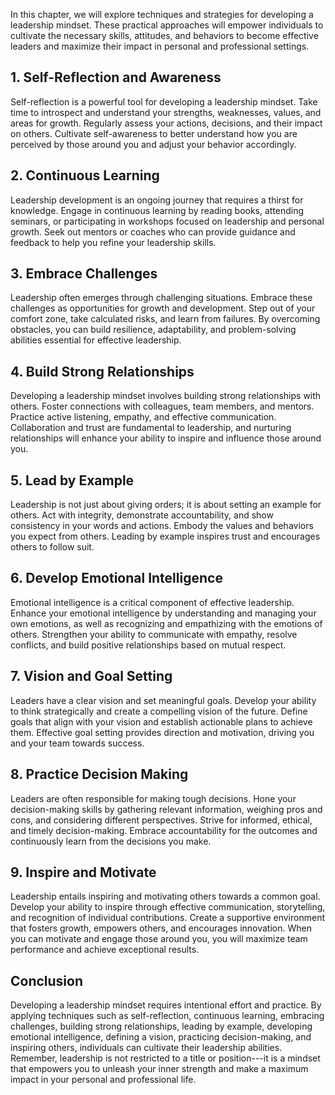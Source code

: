 
In this chapter, we will explore techniques and strategies for developing a leadership mindset. These practical approaches will empower individuals to cultivate the necessary skills, attitudes, and behaviors to become effective leaders and maximize their impact in personal and professional settings.

**1. Self-Reflection and Awareness**
------------------------------------

Self-reflection is a powerful tool for developing a leadership mindset. Take time to introspect and understand your strengths, weaknesses, values, and areas for growth. Regularly assess your actions, decisions, and their impact on others. Cultivate self-awareness to better understand how you are perceived by those around you and adjust your behavior accordingly.

**2. Continuous Learning**
--------------------------

Leadership development is an ongoing journey that requires a thirst for knowledge. Engage in continuous learning by reading books, attending seminars, or participating in workshops focused on leadership and personal growth. Seek out mentors or coaches who can provide guidance and feedback to help you refine your leadership skills.

**3. Embrace Challenges**
-------------------------

Leadership often emerges through challenging situations. Embrace these challenges as opportunities for growth and development. Step out of your comfort zone, take calculated risks, and learn from failures. By overcoming obstacles, you can build resilience, adaptability, and problem-solving abilities essential for effective leadership.

**4. Build Strong Relationships**
---------------------------------

Developing a leadership mindset involves building strong relationships with others. Foster connections with colleagues, team members, and mentors. Practice active listening, empathy, and effective communication. Collaboration and trust are fundamental to leadership, and nurturing relationships will enhance your ability to inspire and influence those around you.

**5. Lead by Example**
----------------------

Leadership is not just about giving orders; it is about setting an example for others. Act with integrity, demonstrate accountability, and show consistency in your words and actions. Embody the values and behaviors you expect from others. Leading by example inspires trust and encourages others to follow suit.

**6. Develop Emotional Intelligence**
-------------------------------------

Emotional intelligence is a critical component of effective leadership. Enhance your emotional intelligence by understanding and managing your own emotions, as well as recognizing and empathizing with the emotions of others. Strengthen your ability to communicate with empathy, resolve conflicts, and build positive relationships based on mutual respect.

**7. Vision and Goal Setting**
------------------------------

Leaders have a clear vision and set meaningful goals. Develop your ability to think strategically and create a compelling vision of the future. Define goals that align with your vision and establish actionable plans to achieve them. Effective goal setting provides direction and motivation, driving you and your team towards success.

**8. Practice Decision Making**
-------------------------------

Leaders are often responsible for making tough decisions. Hone your decision-making skills by gathering relevant information, weighing pros and cons, and considering different perspectives. Strive for informed, ethical, and timely decision-making. Embrace accountability for the outcomes and continuously learn from the decisions you make.

**9. Inspire and Motivate**
---------------------------

Leadership entails inspiring and motivating others towards a common goal. Develop your ability to inspire through effective communication, storytelling, and recognition of individual contributions. Create a supportive environment that fosters growth, empowers others, and encourages innovation. When you can motivate and engage those around you, you will maximize team performance and achieve exceptional results.

**Conclusion**
--------------

Developing a leadership mindset requires intentional effort and practice. By applying techniques such as self-reflection, continuous learning, embracing challenges, building strong relationships, leading by example, developing emotional intelligence, defining a vision, practicing decision-making, and inspiring others, individuals can cultivate their leadership abilities. Remember, leadership is not restricted to a title or position---it is a mindset that empowers you to unleash your inner strength and make a maximum impact in your personal and professional life.
